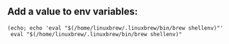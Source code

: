 ## Add a value to env variables:
```
(echo; echo 'eval "$(/home/linuxbrew/.linuxbrew/bin/brew shellenv)"'
 eval "$(/home/linuxbrew/.linuxbrew/bin/brew shellenv)"
 ```
